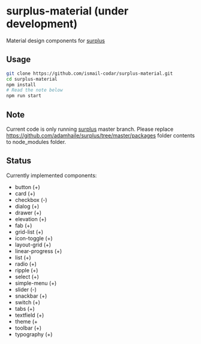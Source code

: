 # surplus-material (under development)
Material design components for [surplus](https://github.com/adamhaile/surplus)
## Usage 

```bash
git clone https://github.com/ismail-codar/surplus-material.git
cd surplus-material
npm install
# Read the note below
npm run start

```

## Note
Current code is only running [surplus](https://github.com/adamhaile/surplus/tree/master) master branch. Please replace https://github.com/adamhaile/surplus/tree/master/packages folder contents to node_modules folder.

## Status
Currently implemented components:
* button (+)
* card (+)
* checkbox (-)
* dialog (+)
* drawer (+)
* elevation (+)
* fab (+)
* grid-list (+)
* icon-toggle (+)
* layout-grid (+)
* linear-progress (+)
* list (+)
* radio (+)
* ripple (+)
* select (+)
* simple-menu (+)
* slider (-)
* snackbar (+)
* switch (+)
* tabs (+)
* textfield (+)
* theme (+
* toolbar (+)
* typography (+)
